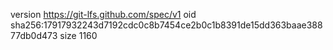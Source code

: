 version https://git-lfs.github.com/spec/v1
oid sha256:17917932243d7192cdc0c8b7454ce2b0c1b8391de15dd363baae38877db0d473
size 1160
